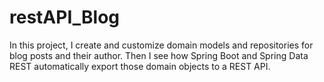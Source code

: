 # restAPI_Blog
In this project, I create and customize domain models and repositories for blog posts and their author. Then I see how Spring Boot and Spring Data REST automatically export those domain objects to a REST API.
